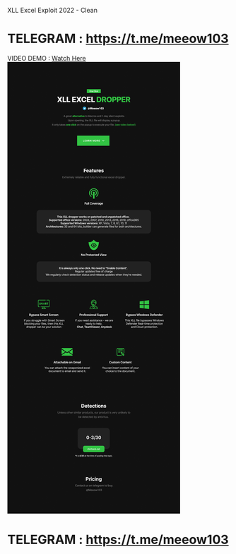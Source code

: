 XLL Excel Exploit 2022 - Clean
# TELEGRAM : https://t.me/meeow103
VIDEO DEMO : [Watch Here](https://vimeo.com/687530692)
[![alt text](https://github.com/Meeow103/Silent-XLL-Dropper-Exploit/blob/main/EXCEL%20EXPLOIT%20POST.png?raw=true)](https://t.me/meeow103)
# TELEGRAM : https://t.me/meeow103
